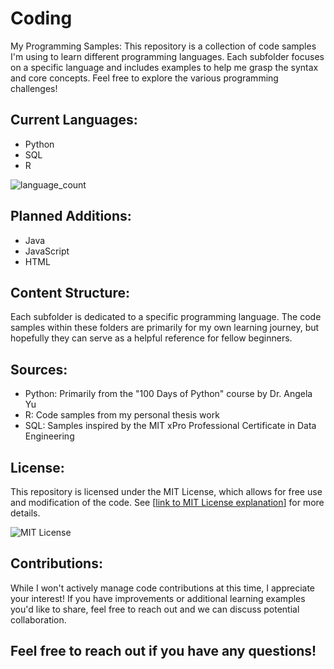 # Coding
My Programming Samples:  This repository is a collection of code samples I'm using to learn different programming languages. Each subfolder focuses on a specific language and includes examples to help me grasp the syntax and core concepts.  Feel free to explore the various programming challenges!

## Current Languages:

* Python
* SQL
* R

![language_count](https://img.shields.io/github/languages/top/kenwalsh16/Coding)

## Planned Additions:

* Java
* JavaScript
* HTML

## Content Structure:

Each subfolder is dedicated to a specific programming language. The code samples within these folders are primarily for my own learning journey, but hopefully they can serve as a helpful reference for fellow beginners.

## Sources:

* Python: Primarily from the "100 Days of Python" course by Dr. Angela Yu
* R:  Code samples from my personal thesis work
* SQL: Samples inspired by the MIT xPro Professional Certificate in Data Engineering

## License:

This repository is licensed under the MIT License, which allows for free use and modification of the code. See [[link to MIT License explanation](https://opensource.org/license/mit)] for more details.

![MIT License](https://img.shields.io/badge/License-MIT-yellow.svg)

## Contributions:

While I won't actively manage code contributions at this time, I appreciate your interest! If you have improvements or additional learning examples you'd like to share, feel free to reach out and we can discuss potential collaboration. 

## Feel free to reach out if you have any questions!
